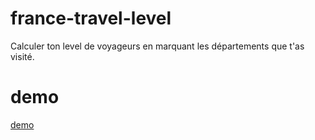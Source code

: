 # france-travel-level

Calculer ton level de voyageurs en marquant les départements que t'as visité.

# demo

[demo](https://france-travel-level.netlify.app/)
